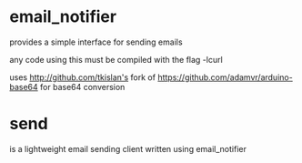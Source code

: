 # email_notifier

provides a simple interface for sending emails

any code using this must be compiled with the flag -lcurl

uses http://github.com/tkislan's fork of https://github.com/adamvr/arduino-base64 for base64 conversion

# send

is a lightweight email sending client written using email_notifier
